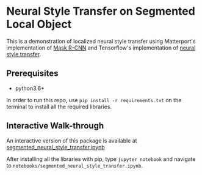 # Neural Style Transfer on Segmented Local Object

This is a demonstration of localized neural style transfer using Matterport's implementation of [Mask R-CNN](https://raw.githubusercontent.com/matterport/Mask_RCNN) 
and Tensorflow's implementation of [neural style transfer](https://colab.research.google.com/github/tensorflow/models/blob/master/research/nst_blogpost/4_Neural_Style_Transfer_with_Eager_Execution.ipynb#scrollTo=7qMVNvEsK-_D).


## Prerequisites
- python3.6+

In order to run this repo, use `pip install -r requirements.txt` on the terminal to install all the required libraries.

## Interactive Walk-through

An interactive version of this package is available at [segmented_neural_style_transfer.ipynb](notebooks/segmented_neural_style_transfer.ipynb)

After installing all the libraries with pip, type `jupyter notebook` and navigate to `notebooks/segmented_neural_style_transfer.ipynb`.
